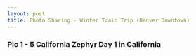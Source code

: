 ```yaml
---
layout: post
title: Photo Sharing - Winter Train Trip (Denver Downtown)
---
```


### Pic 1 - 5 California Zephyr Day 1 in California
